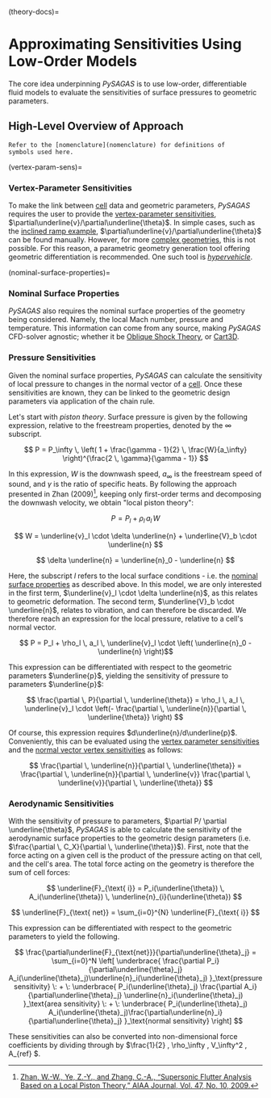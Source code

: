 (theory-docs)=

# Approximating Sensitivities Using Low-Order Models
The core idea underpinning *PySAGAS* is to use low-order, 
differentiable fluid models to evaluate the sensitivities 
of surface pressures to geometric parameters.


## High-Level Overview of Approach

```{tip}
Refer to the [nomenclature](nomenclature) for definitions of 
symbols used here.
```

(vertex-param-sens)=
### Vertex-Parameter Sensitivities
To make the link between [cell](cell-definition) data and geometric parameters, 
*PySAGAS* requires the user to provide the [vertex-parameter sensitivities](geom-param-sens), 
$\partial\underline{v}/\partial\underline{\theta}$. In simple cases, such as the 
[inclined ramp example](example-inclined-ramp), 
$\partial\underline{v}/\partial\underline{\theta}$ can be found manually. However, for more 
[complex geometries](example-nose-opt), this is not possible. For this reason, a parametric 
geometry generation tool offering geometric differentiation is recommended. One such tool
is [*hypervehicle*](https://github.com/kieran-mackle/hypervehicle/).


(nominal-surface-properties)=
### Nominal Surface Properties
*PySAGAS* also requires the nominal surface properties of the geometry being considered. Namely, 
the local Mach number, pressure and temperature. This information can come from any source, making 
*PySAGAS* CFD-solver agnostic; whether it be [Oblique Shock Theory](oblique-shock-relations), or 
[Cart3D](nose-cart3d-modelling).


### Pressure Sensitivities
Given the nominal surface properties, *PySAGAS* can calculate the sensitivity of local pressure 
to changes in the normal vector of a [cell](cell-definition). Once these sensitivities are known, 
they can be linked to the geometric design parameters via application of the chain rule.

Let's start with *piston theory*. Surface pressure is given by the following expression, relative 
to the freestream properties, denoted by the $\infty$ subscript.


$$
    P = P_\infty \, \left( 1 + \frac{\gamma - 1}{2} \, \frac{W}{a_\infty} \right)^{\frac{2 \, \gamma}{\gamma - 1}}
$$


In this expression, $W$ is the downwash speed, $a_{\infty}$ is the 
freestream speed of sound, and $\gamma$ is the ratio of specific 
heats. By following the approach presented in Zhan (2009)[^1], keeping
only first-order terms and decomposing the downwash velocity, we 
obtain "local piston theory":

$$ P = P_l + \rho_l \, a_l \, W$$

$$ W = \underline{v}_l \cdot \delta \underline{n} + \underline{V}_b \cdot \underline{n} $$

$$ \delta \underline{n} = \underline{n}_0 - \underline{n} $$

<!-- $$
    P = P_l \, \left( 1 + \frac{\gamma - 1}{2} \, \frac{v_n}{a_l} \right)^{\frac{2 \, \gamma}{\gamma - 1}},
$$ -->


[^1]: [Zhan, W.-W., Ye, Z.-Y., and Zhang, C.-A., “Supersonic Flutter 
Analysis Based on a Local Piston Theory,” AIAA Journal, Vol. 47, 
No. 10, 2009.](https://arc.aiaa.org/doi/10.2514/1.37750)


Here, the subscript $l$ refers to the local surface 
conditions - i.e. the 
[nominal surface properties](nominal-surface-properties)
as described above.
In this model, we are only interested in the first term, 
$\underline{v}_l \cdot \delta \underline{n}$, as this relates 
to geometric deformation. The second term, 
$\underline{V}_b \cdot \underline{n}$, relates to vibration, 
and can therefore be discarded. We therefore reach an
expression for the local pressure, relative to a cell's
normal vector.

$$ P = P_l + \rho_l \, a_l \, \underline{v}_l \cdot \left( \underline{n}_0 - \underline{n} \right)$$

This expression can be differentiated with respect to 
the geometric parameters $\underline{p}$, yielding the 
sensitivity of pressure to parameters $\underline{p}$:

$$ 
\frac{\partial \, P}{\partial \, \underline{\theta}} = 
\rho_l \, a_l \, \underline{v}_l \cdot 
\left(- \frac{\partial \, \underline{n}}{\partial \, \underline{\theta}} \right)
$$

Of course, this expression requires $d\underline{n}/d\underline{p}$. 
Conveniently, this can be evaluated using the 
[vertex parameter sensitivities](vertex-param-sens) and the 
[normal vector vertex sensitivities](normal-area-vertex-sens)
as follows:

$$ 
\frac{\partial \, \underline{n}}{\partial \, \underline{\theta}} = \frac{\partial \, \underline{n}}{\partial \, 
\underline{v}}  \frac{\partial \, \underline{v}}{\partial \, \underline{\theta}} 
$$



### Aerodynamic Sensitivities
With the sensitivity of pressure to parameters, $\partial P/ \partial \underline{\theta}$,
*PySAGAS* is able to calculate the sensitivity of the aerodynamic
surface properties to the geometric design parameters
(i.e. $\frac{\partial \, C_X}{\partial \, \underline{\theta}}$). First, note that the 
force acting on a given cell is the product of the pressure acting 
on that cell, and the cell's area. The total force acting on the 
geometry is therefore the sum of cell forces:

<!-- the sum notation here can be improved for clarity -->


$$
\underline{F}_{\text{ i}} =  P_i(\underline{\theta}) \, A_i(\underline{\theta}) \, 
\underline{n}_{i}(\underline{\theta})
$$

$$
\underline{F}_{\text{ net}} = \sum_{i=0}^{N} 
\underline{F}_{\text{ i}}
$$

This expression can be differentiated with respect to the geometric
parameters to yield the following.

$$
    \frac{\partial\underline{F}_{\text{net}}}{\partial\underline{\theta}_j} = \sum_{i=0}^N 
    \left[ 
        \underbrace{
            \frac{\partial P_i}{\partial\underline{\theta}_j} A_i(\underline{\theta}_j)\underline{n}_i(\underline{\theta}_j)
        }_\text{pressure sensitivity}
        \: + \:
        \underbrace{
            P_i(\underline{\theta}_j) \frac{\partial A_i}{\partial\underline{\theta}_j} \underline{n}_i(\underline{\theta}_j)
        }_\text{area sensitivity}
        \: + \:
        \underbrace{
            P_i(\underline{\theta}_j) A_i(\underline{\theta}_j)\frac{\partial\underline{n}_i}{\partial\underline{\theta}_j}
        }_\text{normal sensitivity}
    \right]
$$


These sensitivities can also be converted into non-dimensional 
force coefficients by dividing through by 
$\frac{1}{2} \, \rho_\infty \, V_\infty^2 \, A_{ref} $.

